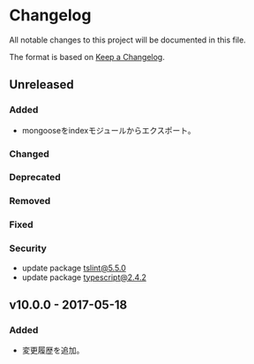 # Changelog
All notable changes to this project will be documented in this file.

The format is based on [Keep a Changelog](http://keepachangelog.com/).

## Unreleased
### Added
- mongooseをindexモジュールからエクスポート。

### Changed

### Deprecated

### Removed

### Fixed

### Security
- update package [tslint@5.5.0](https://www.npmjs.com/package/tslint)
- update package [typescript@2.4.2](https://www.npmjs.com/package/typescript)

## v10.0.0 - 2017-05-18
### Added
- 変更履歴を追加。
